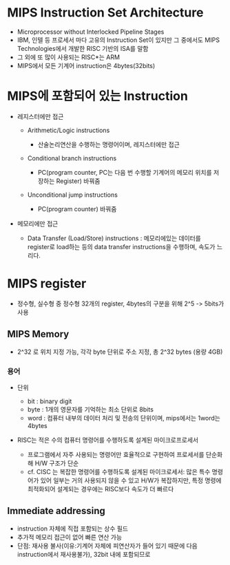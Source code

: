 # MIPS Instruction Set Architecture

- Microprocessor without Interlocked Pipeline Stages
- IBM, 인텔 등 프로세서 마다 고유의 Instruction Set이 있지만 그 중에서도 MIPS Technologies에서 개발한 RISC 기반의 ISA를 말함
- 그 외에 또 많이 사용되는 RISC\*는 ARM
- MIPS에서 모든 기계어 instruction은 4bytes(32bits)

# MIPS에 포함되어 있는 Instruction

- 레지스터에만 접근

  - Arithmetic/Logic instructions
    - 산술논리연산을 수행하는 명령어이며, 레지스터에만 접근
  - Conditional branch instructions
    -  PC(program counter, PC는 다음 번 수행할 기계어의 메모리 위치를 저장하는 Register) 바꿔줌
   
  - Unconditional jump instructions
    - PC(program counter) 바꿔줌
    

- 메모리에만 접근
  - Data Transfer (Load/Store) instructions : 메모리에있는 데이터를 register로 load하는 등의 data transfer instructions을 수행하며, 속도가 느리다.

# MIPS register

- 정수형, 실수형 중 정수형 32개의 register, 4bytes의 구분을 위해 2^5 -> 5bits가 사용

## MIPS Memory

- 2^32 로 위치 지정 가능, 각각 byte 단위로 주소 지정, 총 2^32 bytes (용량 4GB)

### 용어

- 단위

  - bit : binary digit
  - byte : 1개의 영문자를 기억하는 최소 단위로 8bits
  - word : 컴퓨터 내부의 데이터 처리 및 전송의 단위이며, mips에서는 1word는 4bytes

- RISC는 적은 수의 컴퓨터 명령어를 수행하도록 설계된 마이크로프로세서
  - 프로그램에서 자주 사용되는 명령어만 효율적으로 구현하여 프로세서를 단순화해 H/W 구조가 단순
  - cf. CISC 는 복잡한 명령어를 수행하도록 설계된 마이크로세서: 많은 특수 명령어가 있어 일부는 거의 사용되지 않을 수 있고 H/W가 복잡하지만, 특정 명령에 최적화되어 설계되는 경우에는 RISC보다 속도가 더 빠르다


## Immediate addressing
- instruction 자체에 직접 포함되는 상수 필드
- 추가적 메모리 접근이 없어 빠른 연산 가능
- 단점: 재사용 불사(이유:기계어 자체에 피연산자가 들어 있기 때문에 다음 instruction에서 재사용불가), 32bit 내에 포함되므로 
